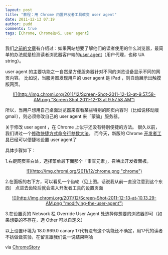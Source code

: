 ```yaml
---
layout: post
title: "教程：用 Chrome 内置开发者工具改变 user agent"
date: 2011-12-13 07:19
author: pudd
comments: true
tags: [Chrome, Chrome技巧, user agent]
---
```

我们<a href="http://www.chromi.org/archives/11211" target="_blank">之前的文章</a>有介绍过：如果网站想要了解他们的读者使用的什么浏览器，最简单的办法就是检测读者浏览器客户端的<a href="http://www.chromi.org/archives/11211" target="_blank">user agent</a>（用户代理，也称 UA string）。

user agent 的主要功能之一自然是方便服务器针对不同的浏览设备显示不同的网页内容。
比如说，当服务器发现用户的 user agent 是 iPad ，则自动展示出触摸版网页。
<p style="text-align: center;"><a href="http://www.chromi.org/archives/13727/screen-shot-2011-12-13-at-9-57-58-am" rel="attachment wp-att-13731">![](http://img.chromi.org/2011/12/Screen-Shot-2011-12-13-at-9.57.58-AM.png "Screen Shot 2011-12-13 at 9.57.58 AM")</a>

<p style="text-align: left;">所以，当用户想用自己桌面浏览器来查看某些特别的网页内容时（比如说移动版 gmail），则必须修改自己的 user agent 来「蒙骗」服务器。

<p style="text-align: left;">关于修改 user agent ，在 Chrome 上似乎还没有特别便捷的方法。
很久以前，我们讲过一个<a href="http://www.chromi.org/archives/4249" target="_blank">修改快捷方式命令行参数大法</a>。
而今天，新版的 Chrome <a href="http://www.chromi.org/archives/10612" target="_blank">开发者工具</a>已经可以便捷地设置 user agent了


具体步骤如下：

1.右键网页空白处，选择菜单最下面那个「审查元素」，召唤出开发者面板。
<!--more-->
<p style="text-align: center;"><a href="http://www.chromi.org/archives/13727/chrome" rel="attachment wp-att-13738">![](http://img.chromi.org/2011/12/chrome.png "chrome")</a>

<p style="text-align: left;">2.在面板的右下方，可以看见一个齿轮（见上图。话说我从前一直没注意到这个东西）
点进去齿轮后就会进入开发者工具的设置页面

<p style="text-align: center;"><a href="http://www.chromi.org/archives/13727/screen-shot-2011-12-13-at-10-13-29-am" rel="attachment wp-att-13749">![](http://img.chromi.org/2011/12/Screen-Shot-2011-12-13-at-10.13.29-AM.png "modifying-the-user-agent")</a>

<p style="text-align: left;">3.在设置页的 Network 栏 Override User Agent 处选择你想要的浏览器即可（如果想要的不存在，选 Other 可以自定义）

<p style="text-align: left;">以上设置环境为 18.0.969.0 canary
17代有没有这个功能还不确定，用17代的读者不妨做做实验，在留言跟我们说一说结果啊哈

via <a href="http://chromestory.com/2011/12/how-to-change-user-agent-in-google-chrome-without-any-extension/" target="_blank">ChromeStory</a>
